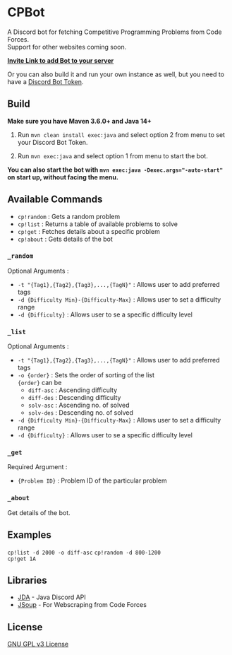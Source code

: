 # CPBot

A Discord bot for fetching Competitive Programming Problems from Code Forces.  
Support for other websites coming soon.

**[Invite Link to add Bot to your server](https://discord.com/api/oauth2/authorize?client_id=711231840484065280&permissions=76800&scope=bot)**

Or you can also build it and run your own instance as well, but you need to have a [Discord Bot Token](https://www.writebots.com/discord-bot-token/).

## Build
**Make sure you have Maven 3.6.0+ and Java 14+**

1. Run `mvn clean install exec:java` and select option 2 from menu to set your Discord Bot Token.

2. Run `mvn exec:java` and select option 1 from menu to start the bot.

**You can also start the bot with `mvn exec:java -Dexec.args="-auto-start"` on start up, without facing the menu.**

## Available Commands
* `cp!random` : Gets a random problem
* `cp!list` : Returns a table of available problems to solve
* `cp!get` : Fetches details about a specific problem
* `cp!about` : Gets details of the bot

### `_random`
Optional Arguments :
* `-t "{Tag1},{Tag2},{Tag3},...,{TagN}"` : Allows user to add preferred tags
* `-d {Difficulty Min}-{Difficulty-Max}` : Allows user to set a difficulty range
* `-d {Difficulty}` : Allows user to se a specific difficulty level

### `_list`
Optional Arguments :
* `-t "{Tag1},{Tag2},{Tag3},...,{TagN}"` : Allows user to add preferred tags
* `-o {order}` : Sets the order of sorting of the list  
    `{order}` can be
    * `diff-asc` : Ascending difficulty 
    * `diff-des` : Descending difficulty
    * `solv-asc` : Ascending no. of solved
    * `solv-des` : Descending no. of solved
* `-d {Difficulty Min}-{Difficulty-Max}` : Allows user to set a difficulty range
* `-d {Difficulty}` : Allows user to se a specific difficulty level

### `_get`
Required Argument :
* `{Problem ID}` : Problem ID of the particular problem

### `_about`
Get details of the bot.

## Examples
`cp!list -d 2000 -o diff-asc`
`cp!random -d 800-1200`  
`cp!get 1A`  

## Libraries
* [JDA](https://github.com/DV8FromTheWorld/JDA) - Java Discord API
* [JSoup](https://jsoup.org/) - For Webscraping from Code Forces

## License
[GNU GPL v3 License](https://github.com/dubbadhar/CPBot/blob/master/LICENSE)




